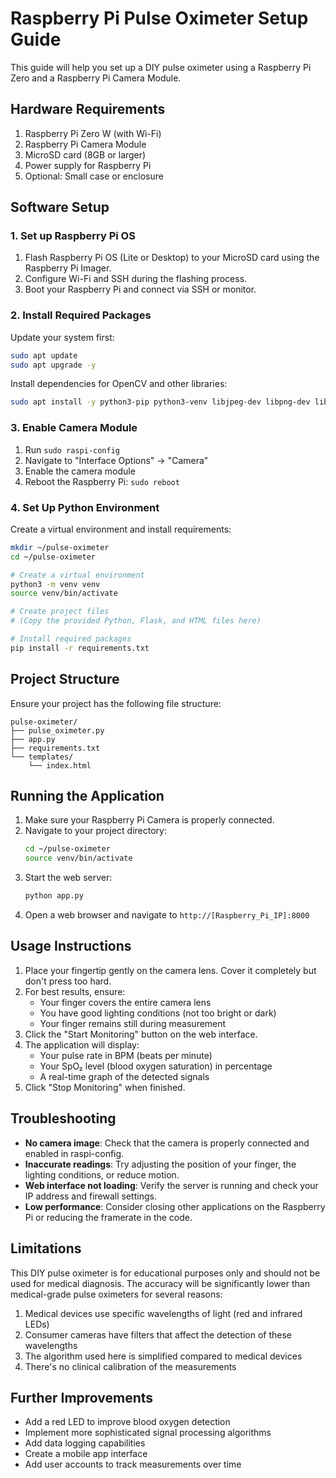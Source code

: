 # Raspberry Pi Pulse Oximeter Setup Guide

This guide will help you set up a DIY pulse oximeter using a Raspberry Pi Zero and a Raspberry Pi Camera Module.

## Hardware Requirements

1. Raspberry Pi Zero W (with Wi-Fi)
2. Raspberry Pi Camera Module
3. MicroSD card (8GB or larger)
4. Power supply for Raspberry Pi
5. Optional: Small case or enclosure

## Software Setup

### 1. Set up Raspberry Pi OS

1. Flash Raspberry Pi OS (Lite or Desktop) to your MicroSD card using the Raspberry Pi Imager.
2. Configure Wi-Fi and SSH during the flashing process.
3. Boot your Raspberry Pi and connect via SSH or monitor.

### 2. Install Required Packages

Update your system first:

```bash
sudo apt update
sudo apt upgrade -y
```

Install dependencies for OpenCV and other libraries:

```bash
sudo apt install -y python3-pip python3-venv libjpeg-dev libpng-dev libtiff-dev libavcodec-dev libavformat-dev libswscale-dev libv4l-dev libxvidcore-dev libx264-dev libatlas-base-dev gfortran
```

### 3. Enable Camera Module

1. Run `sudo raspi-config`
2. Navigate to "Interface Options" → "Camera"
3. Enable the camera module
4. Reboot the Raspberry Pi: `sudo reboot`

### 4. Set Up Python Environment

Create a virtual environment and install requirements:

```bash
mkdir ~/pulse-oximeter
cd ~/pulse-oximeter

# Create a virtual environment
python3 -m venv venv
source venv/bin/activate

# Create project files
# (Copy the provided Python, Flask, and HTML files here)

# Install required packages
pip install -r requirements.txt
```

## Project Structure

Ensure your project has the following file structure:

```
pulse-oximeter/
├── pulse_oximeter.py
├── app.py
├── requirements.txt
└── templates/
    └── index.html
```

## Running the Application

1. Make sure your Raspberry Pi Camera is properly connected.
2. Navigate to your project directory:
   ```bash
   cd ~/pulse-oximeter
   source venv/bin/activate
   ```
3. Start the web server:
   ```bash
   python app.py
   ```
4. Open a web browser and navigate to `http://[Raspberry_Pi_IP]:8000`

## Usage Instructions

1. Place your fingertip gently on the camera lens. Cover it completely but don't press too hard.
2. For best results, ensure:
   - Your finger covers the entire camera lens
   - You have good lighting conditions (not too bright or dark)
   - Your finger remains still during measurement
3. Click the "Start Monitoring" button on the web interface.
4. The application will display:
   - Your pulse rate in BPM (beats per minute)
   - Your SpO₂ level (blood oxygen saturation) in percentage
   - A real-time graph of the detected signals
5. Click "Stop Monitoring" when finished.

## Troubleshooting

- **No camera image**: Check that the camera is properly connected and enabled in raspi-config.
- **Inaccurate readings**: Try adjusting the position of your finger, the lighting conditions, or reduce motion.
- **Web interface not loading**: Verify the server is running and check your IP address and firewall settings.
- **Low performance**: Consider closing other applications on the Raspberry Pi or reducing the framerate in the code.

## Limitations

This DIY pulse oximeter is for educational purposes only and should not be used for medical diagnosis. The accuracy will be significantly lower than medical-grade pulse oximeters for several reasons:

1. Medical devices use specific wavelengths of light (red and infrared LEDs)
2. Consumer cameras have filters that affect the detection of these wavelengths
3. The algorithm used here is simplified compared to medical devices
4. There's no clinical calibration of the measurements

## Further Improvements

- Add a red LED to improve blood oxygen detection
- Implement more sophisticated signal processing algorithms
- Add data logging capabilities
- Create a mobile app interface
- Add user accounts to track measurements over time
